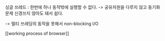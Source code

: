 싱글 쓰레드 : 한번에 하나 동작밖에 실행할 수 없다. 
-> 공유자원을 다루지 않고 동기화문제 신경쓰지 않아도 돼서 쉽다. 

-> 멀티 쓰레딩의 동작을 못해서 non-blocking I/O 




[[working process of browser]]


